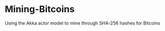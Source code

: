 Mining-Bitcoins
===============
Using the Akka actor model to mine through SHA-256 hashes for Bitcoins
